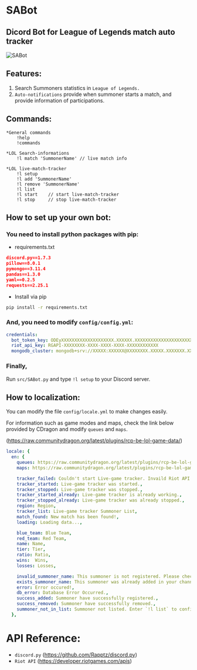 # SABot
## Dicord Bot for League of Legends match auto tracker

![SABot](https://user-images.githubusercontent.com/69145799/108334673-853a4400-7215-11eb-96c6-7a3d6872e4eb.png)

## Features:

1. Search Summoners statistics in `League of Legends.`
2. `Auto-notifications` provide when summoner starts a match, and provide information of participations.

## Commands:
    *General commands
        !help
        !commands

    *LOL Search-informations
        !l match 'SummonerName' // live match info

    *LOL live-match-tracker
        !l setup
        !l add 'SummonerName'
        !l remove 'SummonerName'
        !l list
        !l start    // start live-match-tracker
        !l stop     // stop live-match-tracker

## How to set up your own bot:

### You need to install python packages with pip:

* requirements.txt
```json
discord.py==1.7.3
pillow==8.0.1
pymongo==3.11.4
pandas==1.3.0
yaml==0.2.5
requests==2.25.1
```

* Install via pip
```bash
pip install -r requirements.txt
```

### And, you need to modify `config/config.yml`:

```yml
credentials:
  bot_token_key: ODEyXXXXXXXXXXXXXXXXXXXX.XXXXXX.XXXXXXXXXXXXXXXXXXXXXXXXXXX
  riot_api_key: RGAPI-XXXXXXXX-XXXX-XXXX-XXXX-XXXXXXXXXXXX
  mongodb_cluster: mongodb+srv://XXXXX:XXXXXX@XXXXXXXX.XXXXX.XXXXXXX.XXX/XXXXXXXX?XXXXXXXXXXX=XXXX&X=XXXXXXXX
```

### Finally,   

Run `src/SABot.py` and type `!l setup` to your Discord server.

## How to localization:

You can modify the file `config/locale.yml` to make changes easily.

For information such as game modes and maps, check the link below provided by CDragon and modify `queues` and `maps`.

(https://raw.communitydragon.org/latest/plugins/rcp-be-lol-game-data/)

```yaml
locale: {
  en: {
    queues: https://raw.communitydragon.org/latest/plugins/rcp-be-lol-game-data/global/default/v1/queues.json,
    maps: https://raw.communitydragon.org/latest/plugins/rcp-be-lol-game-data/global/default/v1/maps.json,

    tracker_failed: Couldn't start Live-game tracker. Invaild Riot API key.,
    tracker_started: Live-game tracker was started.,
    tracker_stopped: Live-game tracker was stopped.,
    tracker_started_already: Live-game tracker is already working.,
    tracker_stopped_already: Live-game tracker was already stopped.,
    region: Region,
    tracker_list: Live-game tracker Summoner List,
    match_found: New match has been found!,
    loading: Loading data...,

    blue_team: Blue Team,
    red_team: Red Team,
    name: Name,
    tier: Tier,
    ratio: Ratio,
    wins:  Wins,
    losses: Losses,

    invalid_summoner_name: This summoner is not registered. Please check spelling.,
    exists_summoner_name: This summoner was already added in your channel.,
    error: Error occured!,
    db_error: Database Error Occurred.,
    success_added: Summoner have successfully registered.,
    success_removed: Summoner have successfully removed.,
    summoner_not_in_list: Summoner not listed. Enter `!l list` to confirm.,
  },
```


# API Reference:
* `discord.py` (https://github.com/Rapptz/discord.py)
* `Riot API` (https://developer.riotgames.com/apis)
